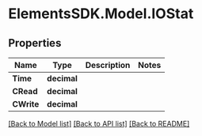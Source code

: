 # ElementsSDK.Model.IOStat

## Properties

Name | Type | Description | Notes
------------ | ------------- | ------------- | -------------
**Time** | **decimal** |  | 
**CRead** | **decimal** |  | 
**CWrite** | **decimal** |  | 

[[Back to Model list]](../README.md#documentation-for-models) [[Back to API list]](../README.md#documentation-for-api-endpoints) [[Back to README]](../README.md)

